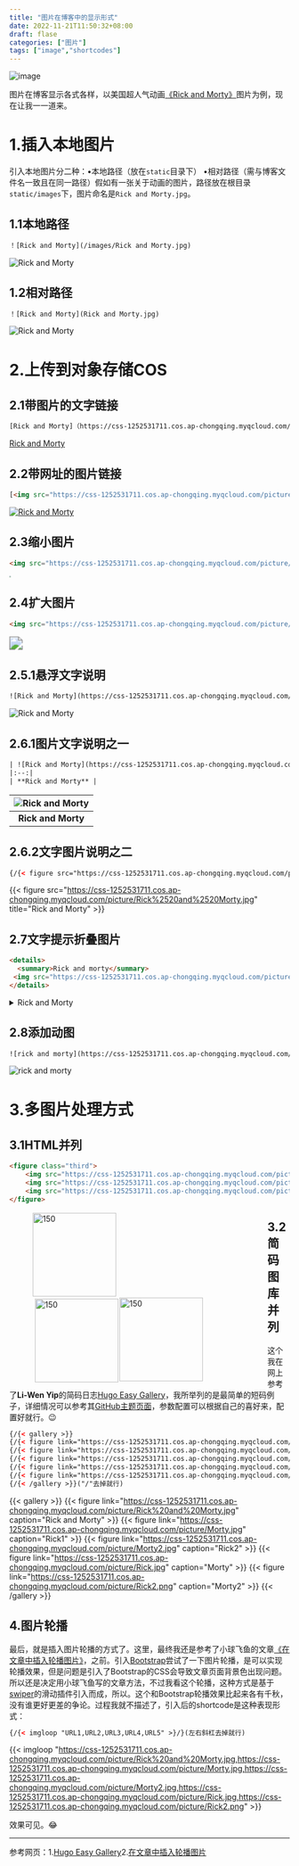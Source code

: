 ```yaml
---
title: "图片在博客中的显示形式"
date: 2022-11-21T11:50:32+08:00
draft: flase
categories: ["图片"]
tags: ["image","shortcodes"]
---
```


![image](https://css-1252531711.cos.ap-chongqing.myqcloud.com/picture/bejson.jpg)

图片在博客显示各式各样，以美国超人气动画[《Rick and Morty》](https://www.rickandmorty.com/)图片为例，现在让我一一道来。

# 1.插入本地图片

引入本地图片分二种：•本地路径（放在`static`目录下）  •相对路径（需与博客文件名一致且在同一路径）假如有一张关于动画的图片，路径放在根目录`static/images`下，图片命名是`Rick and Morty.jpg`。

## 1.1本地路径

```html
！[Rick and Morty](/images/Rick and Morty.jpg)
```

![Rick and Morty](https://css-1252531711.cos.ap-chongqing.myqcloud.com/picture/Rick%20and%20Morty.jpg)

## 1.2相对路径

```html
！[Rick and Morty](Rick and Morty.jpg)
```

![Rick and Morty](https://css-1252531711.cos.ap-chongqing.myqcloud.com/picture/Rick%2520and%2520Morty.jpg)

# 2.上传到对象存储COS

## 2.1带图片的文字链接

```html
[Rick and Morty]（https://css-1252531711.cos.ap-chongqing.myqcloud.com/picture/Rick%2520and%2520Morty.jpg)
```

[Rick and Morty](https://css-1252531711.cos.ap-chongqing.myqcloud.com/picture/Rick%2520and%2520Morty.jpg)

## 2.2带网址的图片链接

```html
[<img src="https://css-1252531711.cos.ap-chongqing.myqcloud.com/picture/Rick%2520and%2520Morty.jpg" alt="Rick and Morty">](https://www.rickandmorty.com/)
```

[<img src="https://css-1252531711.cos.ap-chongqing.myqcloud.com/picture/Rick%2520and%2520Morty.jpg" alt="Rick and Morty">](https://www.rickandmorty.com/)

## 2.3缩小图片

```html
<img src="https://css-1252531711.cos.ap-chongqing.myqcloud.com/picture/Rick%20and%20Morty.jpg" style="zoom:20%;" />
```

<img src="https://css-1252531711.cos.ap-chongqing.myqcloud.com/picture/Rick%20and%20Morty.jpg" style="zoom:20%;" />

## 2.4扩大图片

```html
<img src="https://css-1252531711.cos.ap-chongqing.myqcloud.com/picture/Rick%20and%20Morty.jpg" style="zoom:150%;" />
```

<img src="https://css-1252531711.cos.ap-chongqing.myqcloud.com/picture/Rick%20and%20Morty.jpg" style="zoom:150%;" />

## 2.5.1悬浮文字说明

```html
![Rick and Morty](https://css-1252531711.cos.ap-chongqing.myqcloud.com/picture/Rick%2520and%2520Morty.jpg "Rick and Morty")
```

![Rick and Morty](https://css-1252531711.cos.ap-chongqing.myqcloud.com/picture/Rick%2520and%2520Morty.jpg "Rick and Morty")

## 2.6.1图片文字说明之一

```html
| ![Rick and Morty](https://css-1252531711.cos.ap-chongqing.myqcloud.com/picture/Rick%2520and%2520Morty.jpg) | 
|:--:| 
| **Rick and Morty** |
```

| ![Rick and Morty](https://css-1252531711.cos.ap-chongqing.myqcloud.com/picture/Rick%2520and%2520Morty.jpg) |
| :----------------------------------------------------------: |
|                      **Rick and Morty**                      |

## 2.6.2文字图片说明之二

```html
{/{< figure src="https://css-1252531711.cos.ap-chongqing.myqcloud.com/picture/Rick%2520and%2520Morty.jpg" title="Rick and Morty" >}/}(去掉斜杠即可)
```

{{< figure src="https://css-1252531711.cos.ap-chongqing.myqcloud.com/picture/Rick%2520and%2520Morty.jpg" title="Rick and Morty" >}}

## 2.7文字提示折叠图片

```html
<details>
  <summary>Rick and morty</summary>
 <img src="https://css-1252531711.cos.ap-chongqing.myqcloud.com/picture/Rick%20and%20Morty.jpg" style="zoom:10%;" />RICK:"Your future stems from your present,which,if you're living right.keeps changing.you're gonna be a lot happier if your focus on the moment.rather than on how you're gonna die.
</details>
```

<details>
  <summary>Rick and Morty</summary><img src="https://css-1252531711.cos.ap-chongqing.myqcloud.com/picture/Rick%20and%20Morty.jpg" style="zoom:10%;" />RICK:"Your future  stems from your present,which,if you're living right.keeps changing.you're gonna be a lot    happier if your focus on the moment.rather than on how you're gonna die.
</details>


##     2.8添加动图

 

```html
![rick and morty](https://css-1252531711.cos.ap-chongqing.myqcloud.com/picture/rick%20and%20morty.gif)
```

![rick and morty](https://css-1252531711.cos.ap-chongqing.myqcloud.com/picture/rick%20and%20morty.gif)

# 3.多图片处理方式

## 3.1HTML并列

```html
<figure class="third">
    <img src="https://css-1252531711.cos.ap-chongqing.myqcloud.com/picture/Rick%2520and%2520Morty.jpg"title="150" width="150" height="150">
    <img src="https://css-1252531711.cos.ap-chongqing.myqcloud.com/picture/Rick%2520and%2520Morty.jpg"title="150" width="150" height="150">
    <img src="https://css-1252531711.cos.ap-chongqing.myqcloud.com/picture/Rick%2520and%2520Morty.jpg"title="150" width="150" height="150">
</figure>
```

 <figure class="third">
    <div style="float:left;border:solid 1px 000;margin:2px;"><img src="https://css-1252531711.cos.ap-chongqing.myqcloud.com/picture/Rick%2520and%2520Morty.jpg"title="150" width="150" height="150">
    <div style="float:left;border:solid 1px 000;margin:2px;"><img src="https://css-1252531711.cos.ap-chongqing.myqcloud.com/picture/Rick%2520and%2520Morty.jpg"title="150" width="150" height="150">
    <div style="float:left;border:solid 1px 000;margin:2px;"><img src="https://css-1252531711.cos.ap-chongqing.myqcloud.com/picture/Rick%2520and%2520Morty.jpg"title="150" width="150" height="150">
 </figure>



## 3.2简码图库并列

这个我在网上参考了**Li-Wen Yip**的简码日志[Hugo Easy Gallery](https://www.liwen.id.au/heg/#gallery-usage)，我所举列的是最简单的短码例子，详细情况可以参考其[GitHub主题页面](https://github.com/liwenyip/hugo-easy-gallery/)，参数配置可以根据自己的喜好来，配置好就行。😉

```html
{/{< gallery >}}
{/{< figure link="https://css-1252531711.cos.ap-chongqing.myqcloud.com/picture/Rick%20and%20Morty.jpg" caption="Rick and Morty" >}}
{/{< figure link="https://css-1252531711.cos.ap-chongqing.myqcloud.com/picture/Morty.jpg" caption="Rick1" >}}
{/{< figure link="https://css-1252531711.cos.ap-chongqing.myqcloud.com/picture/Morty2.jpg" caption="Rick2" >}}
{/{< figure link="https://css-1252531711.cos.ap-chongqing.myqcloud.com/picture/Rick.jpg" caption="Morty" >}}
{/{< figure link="https://css-1252531711.cos.ap-chongqing.myqcloud.com/picture/Rick2.png" caption="Morty2" >}}
{/{< /gallery >}}("/"去掉就行)
```

{{< gallery >}}
{{< figure link="https://css-1252531711.cos.ap-chongqing.myqcloud.com/picture/Rick%20and%20Morty.jpg" caption="Rick and Morty" >}}
{{< figure link="https://css-1252531711.cos.ap-chongqing.myqcloud.com/picture/Morty.jpg" caption="Rick1" >}}
{{< figure link="https://css-1252531711.cos.ap-chongqing.myqcloud.com/picture/Morty2.jpg" caption="Rick2" >}}
{{< figure link="https://css-1252531711.cos.ap-chongqing.myqcloud.com/picture/Rick.jpg" caption="Morty" >}}
{{< figure link="https://css-1252531711.cos.ap-chongqing.myqcloud.com/picture/Rick2.png" caption="Morty2" >}}
{{< /gallery >}}

## 4.图片轮播

最后，就是插入图片轮播的方式了。这里，最终我还是参考了小球飞鱼的文章[《在文章中插入轮播图片》](https://mantyke.icu/posts/2021/cf2cf0fb/)，之前。引入[Bootstrap](https://getbootstrap.com/)尝试了一下图片轮播，是可以实现轮播效果，但是问题是引入了Bootstrap的CSS会导致文章页面背景色出现问题。所以还是决定用小球飞鱼写的文章方法，不过我看这个轮播，这种方式是基于[swiper](https://3.swiper.com.cn/)的滑动插件引入而成，所以。这个和Bootstrap轮播效果比起来各有千秋，没有谁更好更差的争论。过程我就不描述了，引入后的shortcode是这种表现形式：

```html
{/{< imgloop "URL1,URL2,URL3,URL4,URL5" >}/}(左右斜杠去掉就行)
```

{{< imgloop "https://css-1252531711.cos.ap-chongqing.myqcloud.com/picture/Rick%20and%20Morty.jpg,https://css-1252531711.cos.ap-chongqing.myqcloud.com/picture/Morty.jpg,https://css-1252531711.cos.ap-chongqing.myqcloud.com/picture/Morty2.jpg,https://css-1252531711.cos.ap-chongqing.myqcloud.com/picture/Rick.jpg,https://css-1252531711.cos.ap-chongqing.myqcloud.com/picture/Rick2.png" >}}

效果可见。😂

---

参考网页：1.[Hugo Easy Gallery](https://www.liwen.id.au/heg/#gallery-usage)2.[在文章中插入轮播图片](https://mantyke.icu/posts/2021/cf2cf0fb/)
